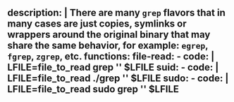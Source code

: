 description: |
  There are many `grep` flavors that in many cases are just copies, symlinks or wrappers around the original binary that may share the same behavior, for example: `egrep`, `fgrep`, `zgrep`, etc.
functions:
  file-read:
    - code: |
        LFILE=file_to_read
        grep '' $LFILE
  suid:
    - code: |
        LFILE=file_to_read
        ./grep '' $LFILE
  sudo:
    - code: |
        LFILE=file_to_read
        sudo grep '' $LFILE
---

